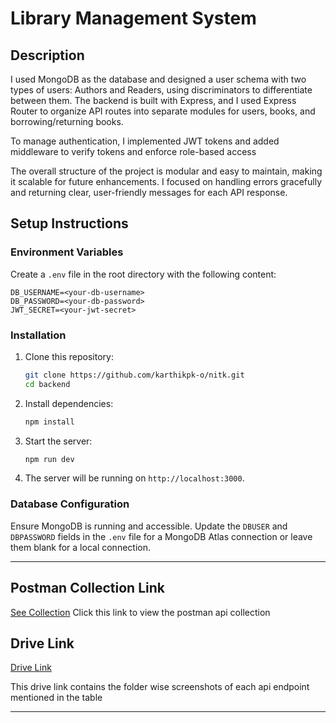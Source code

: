 # Library Management System

## Description

I used MongoDB as the database and designed a user schema with two types of users: Authors and Readers, using discriminators to differentiate between them. The backend is built with Express, and I used Express Router to organize API routes into separate modules for users, books, and borrowing/returning books.

To manage authentication, I implemented JWT tokens and added middleware to verify tokens and enforce role-based access

The overall structure of the project is modular and easy to maintain, making it scalable for future enhancements. I focused on handling errors gracefully and returning clear, user-friendly messages for each API response.

## Setup Instructions

### Environment Variables
Create a `.env` file in the root directory with the following content:
```env
DB_USERNAME=<your-db-username>
DB_PASSWORD=<your-db-password>
JWT_SECRET=<your-jwt-secret>
```

### Installation
1. Clone this repository:
   ```bash
   git clone https://github.com/karthikpk-o/nitk.git
   cd backend
   ```

2. Install dependencies:
   ```bash
   npm install
   ```

3. Start the server:
   ```bash
   npm run dev
   ```

4. The server will be running on `http://localhost:3000`.

### Database Configuration
Ensure MongoDB is running and accessible. Update the `DBUSER` and `DBPASSWORD` fields in the `.env` file for a MongoDB Atlas connection or leave them blank for a local connection.

---
## Postman Collection Link

[See Collection](https://elements.getpostman.com/redirect?entityId=32460606-9f8fa081-0b17-4db2-ba17-981c4c4e1706&entityType=collection)
Click this link to view the postman api collection

## Drive Link
[Drive Link](https://drive.google.com/drive/folders/1-K5uPTcUffONRhyfbkyvluXNy-OGmu7Z?usp=sharing)

This drive link contains the folder wise screenshots of each api endpoint mentioned in the table

---
